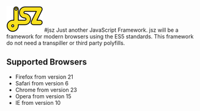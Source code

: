 ![jsz](/resources/logo-ws.png) 
#jsz
Just another JavaScript Framework. jsz will be a framework for modern browsers
using the ES5 standards. This framework do not need a transpiller or third party
polyfills.

## Supported Browsers
* Firefox from version 21
* Safari from version 6
* Chrome from version 23
* Opera from version 15
* IE from version 10
